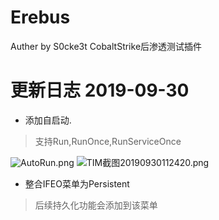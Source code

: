# Erebus
Auther by S0cke3t
CobaltStrike后渗透测试插件
# 更新日志 2019-09-30
* 添加自启动.
>支持Run,RunOnce,RunServiceOnce

![AutoRun.png](https://i.loli.net/2019/09/30/db3f67MK8etyu9k.png)
![TIM截图20190930112420.png](https://i.loli.net/2019/09/30/ux3HQiMVN8plFcA.png)
* 整合IFEO菜单为Persistent
>后续持久化功能会添加到该菜单
